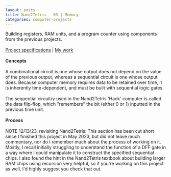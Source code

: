 ```yaml
---
layout: posts
title: Nand2Tetris - 03 | Memory
categories: computer-projects
---
```

Building registers, RAM units, and a program counter using components from the previous projects.
<br><br>
<a href="https://www.nand2tetris.org/project03" target="_blank">Project specifications</a> | <a href="https://github.com/wangzi190/nand2tetris/tree/master/03" target="_blank">My work</a>
<br><br><b>Concepts</b>
<br><br>
A combinational circuit is one whose output does not depend on the value of the previous output, whereas a sequential circuit is one whose output does. Because computer memory requires data to be retained over time, it is inherently time-dependent, and must be built with sequential logic gates.
<br><br>The sequential circuitry used in the Nand2Tetris 'Hack' computer is called the data flip-flop, which "remembers" the bit (either 0 or 1) inputted in the previous time unit.
<br><br><b>Process</b>
<br><br>NOTE 12/13/23, revisiting Nand2Tetris: This section has been cut short since I finished this project in May 2023, but did not leave much commentary, nor do I remember much about the process of working on it. Mostly, I recall initially struggling to understand the function of a DFF gate in a way where I could manipulate it to construct the specified sequential chips. I also found the hint in the Nand2Tetris textbook about building larger RAM chips using recursion very helpful, so if you're working on this project as well, I'd highly suggest you check that out.